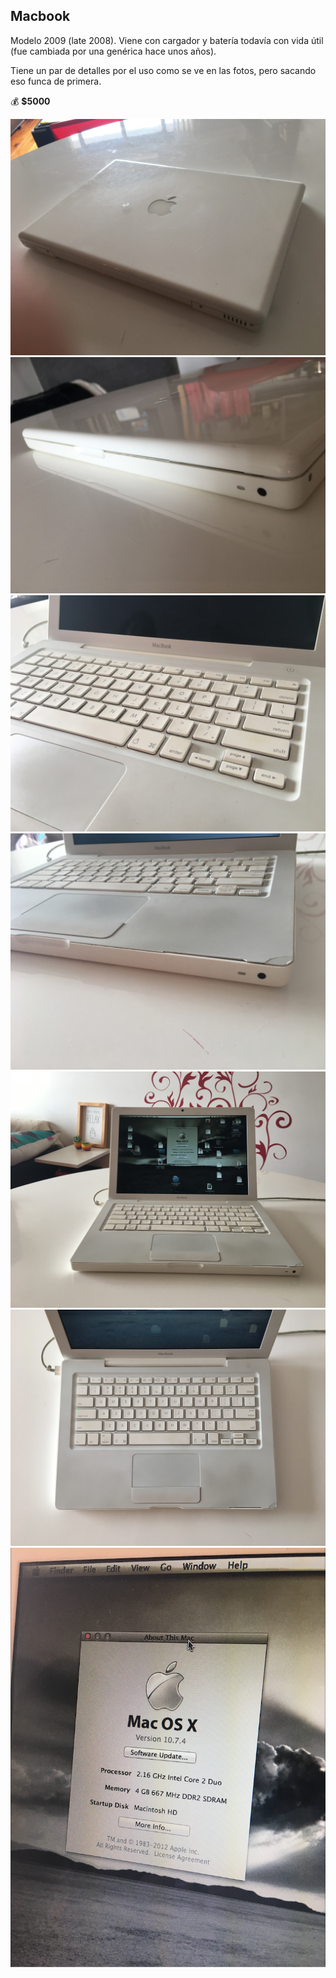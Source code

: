 ## Macbook

Modelo 2009 (late 2008). Viene con cargador y batería todavía con vida útil (fue cambiada por una genérica hace unos años).

Tiene un par de detalles por el uso como se ve en las fotos, pero sacando eso funca de primera.

💰 **$5000**

<img src="1.JPG" />
<img src="2.JPG" />
<img src="3.JPG" />
<img src="4.JPG" />
<img src="5.JPG" />
<img src="6.JPG" />
<img src="8.png" />
